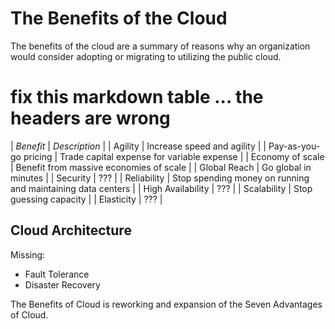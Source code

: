 # The Benefits of the Cloud

The benefits of the cloud are a summary of reasons why an organization would consider
adopting or migrating to utilizing the public cloud.

# fix this markdown table ... the headers are wrong

| *Benefit* | *Description* |
| Agility | Increase speed and agility |
| Pay-as-you-go pricing | Trade capital expense for variable expense |
| Economy of scale | Benefit from massive economies of scale |
| Global Reach | Go global in minutes |
| Security | ??? |
| Reliability | Stop spending money on running and maintaining data centers |
| High Availability | ??? |
| Scalability | Stop guessing capacity |
| Elasticity | ??? |

## Cloud Architecture

Missing:

* Fault Tolerance
* Disaster Recovery

The Benefits of Cloud is reworking and expansion of the Seven Advantages of Cloud.
